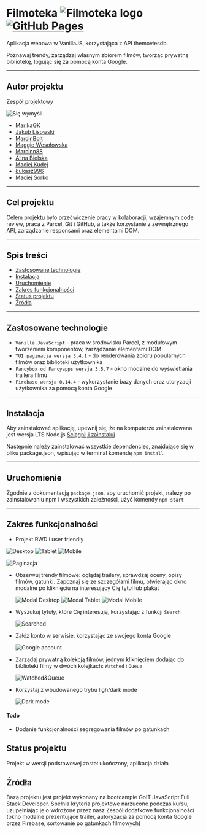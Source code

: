 # Filmoteka ![Filmoteka logo](./src/images/icons/favicon.ico) [![GitHub Pages](https://img.shields.io/badge/GitHub%20Pages-gray)](https://marikagk.github.io/filmoteka/)

Aplikacja webowa w VanillaJS, korzystająca z API themoviesdb.

Poznawaj trendy, zarządzaj własnym zbiorem filmów, tworząc prywatną bibliotekę,
logując się za pomocą konta Google.

---

## Autor projektu

Zespół projektowy

![Się wymyśli](./assets/siewymysli.png)

- [MarikaGK](https://github.com/MarikaGK/)
- [Jakub Lisowski](https://github.com/LisowskiJakub)
- [MarcinBolt](https://github.com/MarcinBolt)
- [Maggie Wesołowska](https://github.com/MaggieWesolowska)
- [Marcinn88](https://github.com/Marcinn88)
- [Alina Bielska](https://github.com/AlinaBielska)
- [Maciej Kudej](https://github.com/maciejkudej)
- [Łukasz996](https://github.com/Lukasz996)
- [Maciej Sorko](https://github.com/MaciejSorko)

---

## Cel projektu

Celem projektu było przećwiczenie pracy w kolaboracji, wzajemnym code review,
praca z Parcel, Git i GitHub, a także korzystanie z zewnętrznego API,
zarządzanie responsami oraz elementami DOM.

---

## Spis treści

- [Zastosowane technologie](#zastosowane-technologie)
- [Instalacja](#instalacja)
- [Uruchomienie](#uruchomienie)
- [Zakres funkcjonalności](#zakres-funkcjonalności)
- [Status projektu](#status-projektu)
- [Źródła](#źródła)

---

## Zastosowane technologie

- `Vanilla JavaScript` - praca w środowisku Parcel, z modułowym tworzeniem
  komponentów, zarządzanie elementami DOM
- `TUI paginacja wersja 3.4.1` - do renderowania zbioru popularnych filmów oraz
  biblioteki użytkownika
- `Fancybox od Fancyapps wersja 3.5.7` - okno modalne do wyświetlania trailera
  filmu
- `Firebase wersja 0.14.4` - wykorzystanie bazy danych oraz utoryzacji
  użytkownika za pomocą konta Google

---

## Instalacja

Aby zainstalować aplikację, upewnij się, że na komputerze zainstalowana jest
wersja LTS Node.js [Ściągnij i zainstaluj](https://nodejs.org/en/)

Następnie należy zainstalować wszystkie dependencies, znajdujące się w pliku
package.json, wpisując w terminal komendę `npm install`

---

## Uruchomienie

Zgodnie z dokumentacją `package.json`, aby uruchomić projekt, należy po
zainstalowaniu npm i wszystkich zależności, użyć komendy `npm start`

---

## Zakres funkcjonalności

- Projekt RWD i user friendly

![Desktop](./assets/Screenshot_134.png) ![Tablet](./assets/Screenshot_135.png)
![Mobile](./assets/Screenshot_136.png)

![Paginacja](./assets/Screenshot_142.png)

- Obserwuj trendy filmowe: oglądaj trailery, sprawdzaj oceny, opisy filmów,
  gatunki. Zapoznaj się ze szczegółami filmu, otwierając okno modalne po
  kliknięciu na interesujący Cię tytuł lub plakat

  ![Modal Desktop](./assets/Screenshot_138.png)
  ![Modal Tablet](./assets/Screenshot_139.png)
  ![Modal Mobile](./assets/Screenshot_140.png)

- Wyszukuj tytuły, które Cię interesują, korzystając z funkcji `Search`

  ![Searched](./assets/Screenshot_137.png)

- Załóż konto w serwisie, korzystając ze swojego konta Google

  ![Google account](./assets/Screenshot_141.png)

- Zarządaj prywatną kolekcją filmów, jednym kliknięciem dodając do biblioteki
  filmy w dwóch kolejkach: `Watched` i `Queue`

  ![Watched&Queue](./assets/Screenshot_145.png)

- Korzystaj z wbudowanego trybu ligh/dark mode

  ![Dark mode](./assets/Screenshot_143.png)

#### Todo

- Dodanie funkcjonalności segregowania filmów po gatunkach

## Status projektu

Projekt w wersji podstawowej został ukończony, aplikacja działa

## Źródła

Bazą projektu jest projekt wykonany na bootcampie GoIT JavaScript Full Stack
Developer. Spełnia kryteria projektowe narzucone podczas kursu, uzupełniając je
o wdrożone przez nasz Zespół dodatkowe funkcjonalności (okno modalne
prezentujące trailer, autoryzacja za pomocą konta Google przez Firebase,
sortowanie po gatunkach filmowych)

